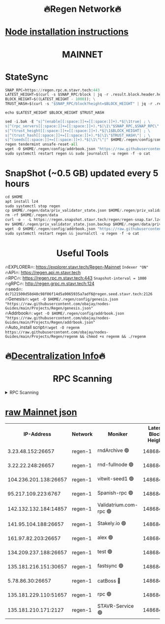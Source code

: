 <h1 align="center"> 🔥Regen Network🔥</h1>

[Node installation instructions](https://github.com/obajay/nodes-Guides/tree/main/Projects/Regen)
=
<h1 align="center"> MAINNET</h1>

# StateSync
```python
SNAP_RPC=https://regen.rpc.m.stavr.tech:443
LATEST_HEIGHT=$(curl -s $SNAP_RPC/block | jq -r .result.block.header.height); \
BLOCK_HEIGHT=$((LATEST_HEIGHT - 1000)); \
TRUST_HASH=$(curl -s "$SNAP_RPC/block?height=$BLOCK_HEIGHT" | jq -r .result.block_id.hash)

echo $LATEST_HEIGHT $BLOCK_HEIGHT $TRUST_HASH

sed -i.bak -E "s|^(enable[[:space:]]+=[[:space:]]+).*$|\1true| ; \
s|^(rpc_servers[[:space:]]+=[[:space:]]+).*$|\1\"$SNAP_RPC,$SNAP_RPC\"| ; \
s|^(trust_height[[:space:]]+=[[:space:]]+).*$|\1$BLOCK_HEIGHT| ; \
s|^(trust_hash[[:space:]]+=[[:space:]]+).*$|\1\"$TRUST_HASH\"| ; \
s|^(seeds[[:space:]]+=[[:space:]]+).*$|\1\"\"|" $HOME/.regen/config/config.toml
regen tendermint unsafe-reset-all
wget -O $HOME/.regen/config/addrbook.json "https://raw.githubusercontent.com/obajay/nodes-Guides/main/Projects/Regen/addrbook.json"
sudo systemctl restart regen && sudo journalctl -u regen -f -o cat
```
# SnapShot (~0.5 GB) updated every 5 hours
```python
cd $HOME
apt install lz4
sudo systemctl stop regen
cp $HOME/.regen/data/priv_validator_state.json $HOME/.regen/priv_validator_state.json.backup
rm -rf $HOME/.regen/data
curl -o - -L https://regen.snapshot.stavr.tech/regen/regen-snap.tar.lz4 | lz4 -c -d - | tar -x -C $HOME/.regen --strip-components 2
mv $HOME/.regen/priv_validator_state.json.backup $HOME/.regen/data/priv_validator_state.json
wget -O $HOME/.regen/config/addrbook.json "https://raw.githubusercontent.com/obajay/nodes-Guides/main/Projects/Regen/addrbook.json"
sudo systemctl restart regen && journalctl -u regen -f -o cat
```

 <h1 align="center"> Useful Tools</h1>

🔥EXPLORER🔥:     https://explorer.stavr.tech/Regen-Mainnet        `Indexer "ON"` \
🔥API🔥:          https://regen.api.m.stavr.tech \
🔥RPC🔥:          https://regen.rpc.m.stavr.tech:443              `Snapshot-interval = 1000` \
🔥gRPC🔥:         http://regen.grpc.m.stavr.tech:124 \
🔥seed🔥:      `dc7121500d58d40c98f06f14d5a9065935a7adf6@regen.seed.stavr.tech:2126` \
🔥Genesis🔥:   `wget -O $HOME/.regen/config/genesis.json "https://raw.githubusercontent.com/obajay/nodes-Guides/main/Projects/Regen/genesis.json"` \
🔥Addrbook🔥:  `wget -O $HOME/.regen/config/addrbook.json "https://raw.githubusercontent.com/obajay/nodes-Guides/main/Projects/Regen/addrbook.json"` \
🔥Auto_install script🔥:`wget -O regenm https://raw.githubusercontent.com/obajay/nodes-Guides/main/Projects/Regen/regenm && chmod +x regenm && ./regenm`

🔥[Decentralization Info](https://github.com/obajay/StateSync-snapshots/tree/main/Projects/Regen/Decentralization)🔥
=
<h1 align="center"> RPC Scanning</h1>

<details>
<summary>RPC Scanning</summary>

<h2 align="center"> We scan nodes in real time every 4 hours. And we provide the final result of RPC endpoints.
We cannot influence the operation of these nodes in any way. </h2>


```python
If Voting Power is higher than 0 --> then the Node is a validator of the network and may be subject to attack and be a potential threat to the chain.
```
```python
We marked such validators with a red symbol
```

</details>

[raw Mainnet json](https://rpc-check.regenm.stavr.tech/regenm/rpc-regenm-result.json)
=


<table><tr><th>IP-Address</th><th>Network</th><th>Moniker</th><th>Latest Block Height</th><th>Earliest Block Height</th><th>Catching Up</th><th>Tx Index</th><th>Voting Power</th><th>Scan Time</th></tr><tr><td>3.23.48.152:26657</td><td>regen-1</td><td>rndArchive 🟢</td><td>14868425</td><td>1</td><td>False</td><td>on</td><td>0</td><td>2024-02-26T12:55:43.660962024UTC</td></tr><tr><td>3.22.22.248:26657</td><td>regen-1</td><td>rnd-fullnode 🟢</td><td>14868425</td><td>4134001</td><td>False</td><td>on</td><td>0</td><td>2024-02-26T12:55:40.976095832UTC</td></tr><tr><td>104.236.201.138:26657</td><td>regen-1</td><td>vitwit-seed1 🟢</td><td>14868419</td><td>8943001</td><td>False</td><td>on</td><td>0</td><td>2024-02-26T12:55:13.110655938UTC</td></tr><tr><td>95.217.109.223:6767</td><td>regen-1</td><td>Spanish-rpc 🟢</td><td>14868428</td><td>10068001</td><td>False</td><td>on</td><td>0</td><td>2024-02-26T12:56:01.211737431UTC</td></tr><tr><td>142.132.132.184:14857</td><td>regen-1</td><td>Validatrium.com-rpc 🟢</td><td>14868429</td><td>11175001</td><td>False</td><td>on</td><td>0</td><td>2024-02-26T12:56:03.486309248UTC</td></tr><tr><td>141.95.104.188:26657</td><td>regen-1</td><td>Stakely.io 🟢</td><td>14868423</td><td>13442501</td><td>False</td><td>on</td><td>0</td><td>2024-02-26T12:55:30.086518825UTC</td></tr><tr><td>161.97.82.203:26657</td><td>regen-1</td><td>alex 🟢</td><td>14868427</td><td>13992001</td><td>False</td><td>on</td><td>0</td><td>2024-02-26T12:55:50.664851659UTC</td></tr><tr><td>134.209.237.188:26657</td><td>regen-1</td><td>test 🟢</td><td>14868431</td><td>13992001</td><td>False</td><td>on</td><td>0</td><td>2024-02-26T12:56:16.052224409UTC</td></tr><tr><td>135.181.216.151:30657</td><td>regen-1</td><td>fastsync 🟢</td><td>14868427</td><td>14457001</td><td>False</td><td>off</td><td>0</td><td>2024-02-26T12:55:50.362106316UTC</td></tr><tr><td>5.78.86.30:26657</td><td>regen-1</td><td>catBoss 🔴</td><td>14868433</td><td>14797001</td><td>False</td><td>on</td><td>9080745181</td><td>2024-02-26T12:56:25.125469521UTC</td></tr><tr><td>135.181.229.110:51657</td><td>regen-1</td><td>rpc 🟢</td><td>14868423</td><td>14844001</td><td>False</td><td>on</td><td>0</td><td>2024-02-26T12:55:27.754060426UTC</td></tr><tr><td>135.181.210.171:2127</td><td>regen-1</td><td>STAVR-Service 🟢</td><td>14868433</td><td>14867001</td><td>False</td><td>on</td><td>0</td><td>2024-02-26T12:56:29.519433526UTC</td></tr></table>